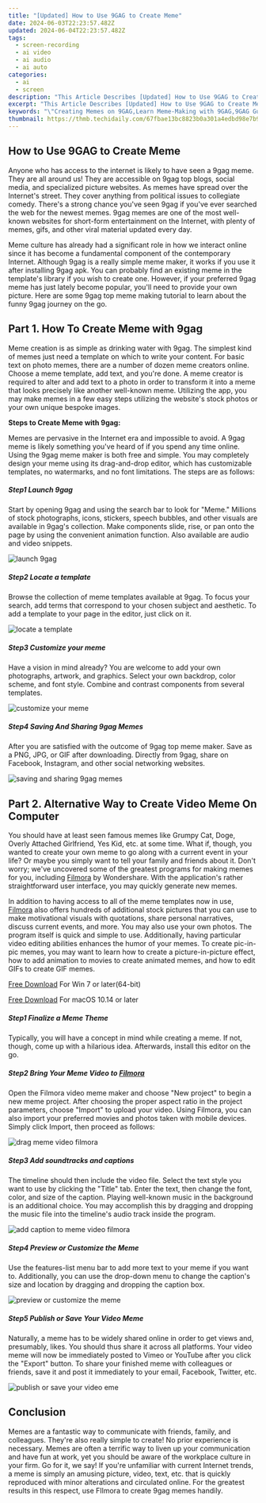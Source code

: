 ```yaml
---
title: "[Updated] How to Use 9GAG to Create Meme"
date: 2024-06-03T22:23:57.482Z
updated: 2024-06-04T22:23:57.482Z
tags: 
  - screen-recording
  - ai video
  - ai audio
  - ai auto
categories: 
  - ai
  - screen
description: "This Article Describes [Updated] How to Use 9GAG to Create Meme"
excerpt: "This Article Describes [Updated] How to Use 9GAG to Create Meme"
keywords: "\"Creating Memes on 9GAG,Learn Meme-Making with 9GAG,9GAG Guide for Making Memes,Mastering Meme Creation,Share Humor via 9GAG Memes,Popular 9GAG for Meme Crafting,Funny Memes Using 9GAG Platform\""
thumbnail: https://thmb.techidaily.com/67fbae13bc8823b0a301a4edbd98e7b90a3759ff0f1b1dda3ab1c9790066eccf.jpg
---
```


## How to Use 9GAG to Create Meme

Anyone who has access to the internet is likely to have seen a 9gag meme. They are all around us! They are accessible on 9gag top blogs, social media, and specialized picture websites. As memes have spread over the Internet's street. They cover anything from political issues to collegiate comedy. There's a strong chance you've seen 9gag if you've ever searched the web for the newest memes. 9gag memes are one of the most well-known websites for short-form entertainment on the Internet, with plenty of memes, gifs, and other viral material updated every day.

Meme culture has already had a significant role in how we interact online since it has become a fundamental component of the contemporary Internet. Although 9gag is a really simple meme maker, it works if you use it after installing 9gag apk. You can probably find an existing meme in the template's library if you wish to create one. However, if your preferred 9gag meme has just lately become popular, you'll need to provide your own picture. Here are some 9gag top meme making tutorial to learn about the funny 9gag journey on the go.

## Part 1\. How To Create Meme with 9gag

Meme creation is as simple as drinking water with 9gag. The simplest kind of memes just need a template on which to write your content. For basic text on photo memes, there are a number of dozen meme creators online. Choose a meme template, add text, and you're done. A meme creator is required to alter and add text to a photo in order to transform it into a meme that looks precisely like another well-known meme. Utilizing the app, you may make memes in a few easy steps utilizing the website's stock photos or your own unique bespoke images.

**Steps to Create Meme with 9gag:**

Memes are pervasive in the Internet era and impossible to avoid. A 9gag meme is likely something you've heard of if you spend any time online. Using the 9gag meme maker is both free and simple. You may completely design your meme using its drag-and-drop editor, which has customizable templates, no watermarks, and no font limitations. The steps are as follows:

##### Step1 Launch 9gag

Start by opening 9gag and using the search bar to look for "Meme." Millions of stock photographs, icons, stickers, speech bubbles, and other visuals are available in 9gag's collection. Make components slide, rise, or pan onto the page by using the convenient animation function. Also available are audio and video snippets.

![launch 9gag](https://images.wondershare.com/filmora/article-images/2022/07/open-9gag-app.jpg)

##### Step2 Locate a template

Browse the collection of meme templates available at 9gag. To focus your search, add terms that correspond to your chosen subject and aesthetic. To add a template to your page in the editor, just click on it.

![locate a template](https://images.wondershare.com/filmora/article-images/2022/07/locate-tempalte-9gag.jpg)

##### Step3 Customize your meme

Have a vision in mind already? You are welcome to add your own photographs, artwork, and graphics. Select your own backdrop, color scheme, and font style. Combine and contrast components from several templates.

![customize your meme](https://images.wondershare.com/filmora/article-images/2022/07/customize-meme-9gag.jpg)

##### Step4 Saving And Sharing 9gag Memes

After you are satisfied with the outcome of 9gag top meme maker. Save as a PNG, JPG, or GIF after downloading. Directly from 9gag, share on Facebook, Instagram, and other social networking websites.

![saving and sharing 9gag memes](https://images.wondershare.com/filmora/article-images/2022/07/save-share-9gag.jpg)

## Part 2\. Alternative Way to Create Video Meme On Computer

You should have at least seen famous memes like Grumpy Cat, Doge, Overly Attached Girlfriend, Yes Kid, etc. at some time. What if, though, you wanted to create your own meme to go along with a current event in your life? Or maybe you simply want to tell your family and friends about it. Don't worry; we've uncovered some of the greatest programs for making memes for you, including [Filmora](https://tools.techidaily.com/wondershare/filmora/download/) by Wondershare. With the application's rather straightforward user interface, you may quickly generate new memes.

In addition to having access to all of the meme templates now in use, [Filmora](https://tools.techidaily.com/wondershare/filmora/download/) also offers hundreds of additional stock pictures that you can use to make motivational visuals with quotations, share personal narratives, discuss current events, and more. You may also use your own photos. The program itself is quick and simple to use. Additionally, having particular video editing abilities enhances the humor of your memes. To create pic-in-pic memes, you may want to learn how to create a picture-in-picture effect, how to add animation to movies to create animated memes, and how to edit GIFs to create GIF memes.

[Free Download](https://tools.techidaily.com/wondershare/filmora/download/) For Win 7 or later(64-bit)

[Free Download](https://tools.techidaily.com/wondershare/filmora/download/) For macOS 10.14 or later

##### Step1 Finalize a Meme Theme

Typically, you will have a concept in mind while creating a meme. If not, though, come up with a hilarious idea. Afterwards, install this editor on the go.

##### Step2 Bring Your Meme Video to [Filmora](https://tools.techidaily.com/wondershare/filmora/download/)

Open the Filmora video meme maker and choose "New project" to begin a new meme project. After choosing the proper aspect ratio in the project parameters, choose "Import" to upload your video. Using Filmora, you can also import your preferred movies and photos taken with mobile devices. Simply click Import, then proceed as follows:

![drag meme video filmora](https://images.wondershare.com/filmora/article-images/2022/07/drag-meme-video-filmora.jpg)

##### Step3 Add soundtracks and captions

The timeline should then include the video file. Select the text style you want to use by clicking the "Title" tab. Enter the text, then change the font, color, and size of the caption. Playing well-known music in the background is an additional choice. You may accomplish this by dragging and dropping the music file into the timeline's audio track inside the program.

![add caption to meme video filmora](https://images.wondershare.com/filmora/article-images/2022/07/add-caption-to-meme-video-filmora.jpg)

##### Step4 Preview or Customize the Meme

Use the features-list menu bar to add more text to your meme if you want to. Additionally, you can use the drop-down menu to change the caption's size and location by dragging and dropping the caption box.

![preview or customize the meme](https://images.wondershare.com/filmora/article-images/2022/07/preview-meme-video-filmora.jpg)

##### Step5 Publish or Save Your Video Meme

Naturally, a meme has to be widely shared online in order to get views and, presumably, likes. You should thus share it across all platforms. Your video meme will now be immediately posted to Vimeo or YouTube after you click the "Export" button. To share your finished meme with colleagues or friends, save it and post it immediately to your email, Facebook, Twitter, etc.

![publish or save your video eme](https://images.wondershare.com/filmora/article-images/2022/07/publish-save-meme-filmora.jpg)

## Conclusion

Memes are a fantastic way to communicate with friends, family, and colleagues. They're also really simple to create! No prior experience is necessary. Memes are often a terrific way to liven up your communication and have fun at work, yet you should be aware of the workplace culture in your firm. Go for it, we say! If you're unfamiliar with current Internet trends, a meme is simply an amusing picture, video, text, etc. that is quickly reproduced with minor alterations and circulated online. For the greatest results in this respect, use FIlmora to create 9gag memes handily.


<ins class="adsbygoogle"
     style="display:block"
     data-ad-format="autorelaxed"
     data-ad-client="ca-pub-7571918770474297"
     data-ad-slot="1223367746"></ins>

<ins class="adsbygoogle"
     style="display:block"
     data-ad-format="autorelaxed"
     data-ad-client="ca-pub-7571918770474297"
     data-ad-slot="1223367746"></ins>



<ins class="adsbygoogle"
     style="display:block"
     data-ad-client="ca-pub-7571918770474297"
     data-ad-slot="8358498916"
     data-ad-format="auto"
     data-full-width-responsive="true"></ins>



